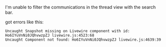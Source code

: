 I'm unable to filter the communications in the thread view with the search bar.

got errors like this:
```
Uncaught Snapshot missing on Livewire component with id: Ho6IYuVnNi0JQhvwzpZJ livewire.js:4523:68
Uncaught Component not found: Ho6IYuVnNi0JQhvwzpZJ livewire.js:4639:39
```
